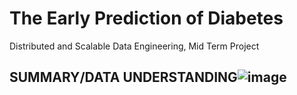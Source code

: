 # The Early Prediction of Diabetes

Distributed and Scalable Data Engineering, Mid Term Project

## SUMMARY/DATA UNDERSTANDING![image](https://user-images.githubusercontent.com/99366942/196695788-03eb991e-e0a8-4445-8661-304c0700ccc8.png)

